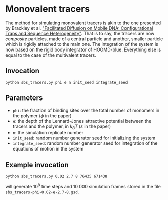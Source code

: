 # Monovalent tracers

The method for simulating monovalent tracers is akin to the one presented by
Brackley et al. ["Facilitated Diffusion on Mobile DNA: Configurational Traps and
Sequence Heterogeneity"](https://doi.org/10.1103/PhysRevLett.109.168103). That
is to say, the tracers are now *composite* particles, made of a central particle
and another, smaller particle which is rigidly attached to the main one. The
integration of the system is now based on the rigid body integrator of
HOOMD-blue. Everything else is equal to the case of the multivalent tracers.

## Invocation
```
python sbs_tracers.py phi e n init_seed integrate_seed
```

## Parameters
- `phi`: the fraction of binding sites over the total number of monomers in the
  polymer ($\phi$ in the paper)
- `e`: the depth of the Lennard-Jones attractive potential between the tracers
  and the polymer, in $k_B T$ ($\varepsilon$ in the paper)
- `n`: the simulation replicate number
- `init_seed`: random number generator seed for initializing the system
- `integrate_seed`: random number generator seed for integration of the
  equations of motion in the system

## Example invocation

```
python sbs_tracers.py 0.02 2.7 8 76435 671438 
```
will generate $10^8$ time steps and 10 000 simulation frames stored in the file
`sbs_tracers-phi-0.02-e-2.7-8.gsd`.
